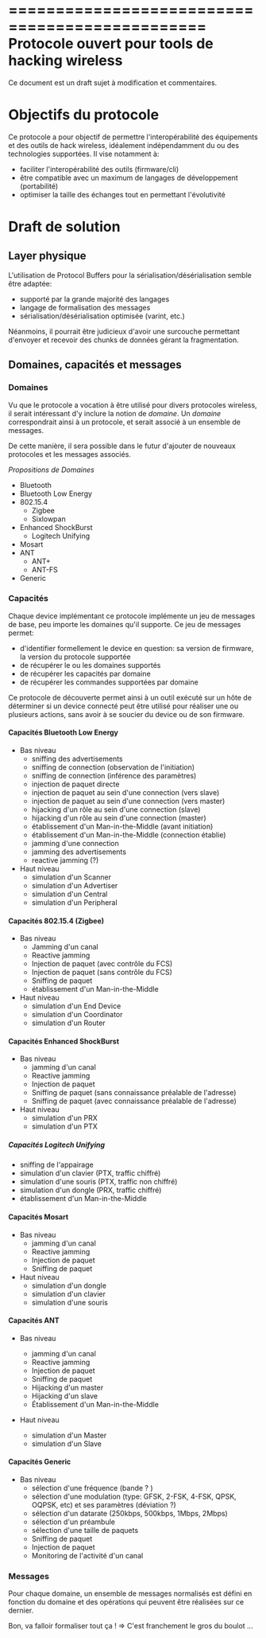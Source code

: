 
===============================================
Protocole ouvert pour tools de hacking wireless
===============================================

Ce document est un draft sujet à modification et commentaires.


Objectifs du protocole
======================

Ce protocole a pour objectif de permettre l'interopérabilité des équipements et des outils de hack wireless,
idéalement indépendamment du ou des technologies supportées. Il vise notamment à:

* faciliter l'interopérabilité des outils (firmware/cli)
* être compatible avec un maximum de langages de développement (portabilité)
* optimiser la taille des échanges tout en permettant l'évolutivité


Draft de solution
=================


Layer physique
--------------

L'utilisation de Protocol Buffers pour la sérialisation/désérialisation semble être adaptée:

* supporté par la grande majorité des langages
* langage de formalisation des messages
* sérialisation/désérialisation optimisée (varint, etc.)

Néanmoins, il pourrait être judicieux d'avoir une surcouche permettant d'envoyer et recevoir des chunks de données
gérant la fragmentation. 


Domaines, capacités et messages
-------------------------------

### Domaines

Vu que le protocole a vocation à être utilisé pour divers protocoles wireless, il serait intéressant d'y inclure
la notion de *domaine*. Un *domaine* correspondrait ainsi à un protocole, et serait associé à un ensemble de
messages.

De cette manière, il sera possible dans le futur d'ajouter de nouveaux protocoles et les messages associés.

*Propositions de Domaines*

* Bluetooth
* Bluetooth Low Energy
* 802.15.4
    - Zigbee
    - Sixlowpan
* Enhanced ShockBurst
    - Logitech Unifying
* Mosart
* ANT
    - ANT+
    - ANT-FS
* Generic

### Capacités

Chaque device implémentant ce protocole implémente un jeu de messages de base, peu importe les domaines qu'il supporte.
Ce jeu de messages permet:

* d'identifier formellement le device en question: sa version de firmware, la version du protocole supportée
* de récupérer le ou les domaines supportés
* de récupérer les capacités par domaine
* de récupérer les commandes supportées par domaine

Ce protocole de découverte permet ainsi à un outil exécuté sur un hôte de déterminer si un device connecté peut être utilisé pour réaliser une ou plusieurs actions, sans avoir à se soucier du device ou de son firmware.

#### Capacités Bluetooth Low Energy
* Bas niveau
	* sniffing des advertisements
	* sniffing de connection (observation de l'initiation)
	* sniffing de connection (inférence des paramètres)
	* injection de paquet directe
	* injection de paquet au sein d'une connection (vers slave)
	* injection de paquet au sein d'une connection (vers master)
	* hijacking d'un rôle au sein d'une connection  (slave)
	* hijacking d'un rôle au sein d'une connection (master)
	* établissement d'un Man-in-the-Middle (avant initiation)
	* établissement d'un Man-in-the-Middle (connection établie)
	* jamming d'une connection
	* jamming des advertisements
	* reactive jamming  (?)
* Haut niveau
	* simulation d'un Scanner
	* simulation d'un Advertiser
	* simulation d'un Central
	* simulation d'un Peripheral

#### Capacités 802.15.4 (Zigbee)

* Bas niveau
	* Jamming d'un canal
	* Reactive jamming
	* Injection de paquet (avec contrôle du FCS)
	* Injection de paquet (sans contrôle du FCS)
	* Sniffing de paquet
	* établissement d'un Man-in-the-Middle
* Haut niveau
	* simulation d'un End Device
	* simulation d'un Coordinator
	* simulation d'un Router

#### Capacités Enhanced ShockBurst

* Bas niveau
	* jamming d'un canal
	* Reactive jamming
	* Injection de paquet
	* Sniffing de paquet (sans connaissance préalable de l'adresse)
	* Sniffing de paquet (avec connaissance préalable de l'adresse)
* Haut niveau
	* simulation d'un PRX
	* simulation d'un PTX

##### Capacités Logitech Unifying
* sniffing de l'appairage
* simulation d'un clavier (PTX, traffic chiffré)
* simulation d'une souris (PTX, traffic non chiffré)
* simulation d'un dongle (PRX, traffic chiffré)
* établissement d'un Man-in-the-Middle

#### Capacités Mosart
* Bas niveau
	* jamming d'un canal
	* Reactive jamming
	* Injection de paquet
	* Sniffing de paquet
* Haut niveau
	* simulation d'un dongle
	* simulation d'un clavier
	* simulation d'une souris

#### Capacités ANT
* Bas niveau
	* jamming d'un canal
	* Reactive jamming
	* Injection de paquet
	* Sniffing de paquet
	* Hijacking d'un master
	* Hijacking d'un slave
	* Établissement d'un Man-in-the-Middle

* Haut niveau
	* simulation d'un Master
	* simulation d'un Slave
	
#### Capacités Generic
* Bas niveau
	* sélection d'une fréquence (bande ? )
	* sélection d'une modulation (type: GFSK, 2-FSK, 4-FSK, QPSK, OQPSK, etc) et ses paramètres (déviation ?)
	* sélection d'un datarate (250kbps, 500kbps, 1Mbps, 2Mbps)
	* sélection d'un préambule
	* sélection d'une taille de paquets
	* Sniffing de paquet
	* Injection de paquet
	* Monitoring de l'activité d'un canal

### Messages
Pour chaque domaine, un ensemble de messages normalisés est défini en fonction du domaine et des opérations qui peuvent
être réalisées sur ce dernier. 

Bon, va falloir formaliser tout ça ! 
	=> C'est franchement le gros du boulot ...




